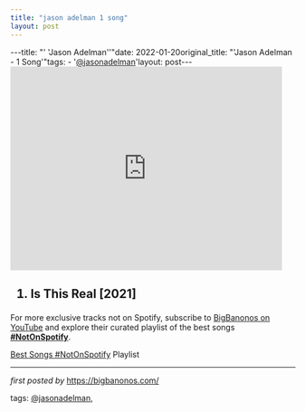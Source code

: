 ```yaml
---
title: "jason adelman 1 song"
layout: post
---
```

---title: "' 'Jason Adelman''"date: 2022-01-20original_title: "'Jason Adelman - 1 Song'"tags:  - '[@jasonadelman](/tags/jasonadelman/)'layout: post---<iframe frameborder="0" height="360" src="https://youtube.com/embed/NWNpvwiFijo" width="480"></iframe><h2><ol><li>Is This Real [2021]</li></ol></h2><!--Subscribe and Playlist Links--><div>    <p>For more exclusive tracks not on Spotify, subscribe to <a href="https://www.youtube.com/[@BigBanonos](/tags/BigBanonos/)" target="_blank">BigBanonos on YouTube</a> and explore their curated playlist of the best songs <strong>[#NotOnSpotify](/tags/NotOnSpotify/)</strong>.</p>    <p><a href="https://www.youtube.com/playlist?list=PLtuNtuTatqI0kFahUCbtbfenC_ET5O_tr" target="_blank">Best Songs [#NotOnSpotify](/tags/NotOnSpotify/) Playlist<br /></a></p></div><hr /><p><em>first posted by</em> <a href="https://bigbanonos.com/" rel="noopener" target="_new">https://bigbanonos.com/</a></p><p>tags: [@jasonadelman](/tags/jasonadelman/),</p>